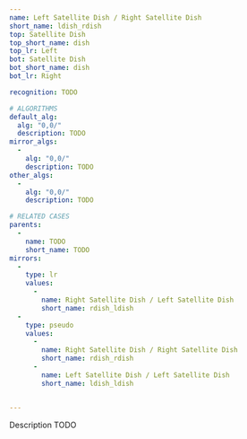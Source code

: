 ```yaml
---
name: Left Satellite Dish / Right Satellite Dish
short_name: ldish_rdish
top: Satellite Dish
top_short_name: dish
top_lr: Left
bot: Satellite Dish
bot_short_name: dish
bot_lr: Right

recognition: TODO

# ALGORITHMS
default_alg:
  alg: "0,0/"
  description: TODO
mirror_algs:
  -
    alg: "0,0/"
    description: TODO
other_algs:
  -
    alg: "0,0/"
    description: TODO

# RELATED CASES
parents:
  -
    name: TODO
    short_name: TODO
mirrors:
  -
    type: lr
    values: 
      -
        name: Right Satellite Dish / Left Satellite Dish
        short_name: rdish_ldish
  -
    type: pseudo
    values: 
      -
        name: Right Satellite Dish / Right Satellite Dish
        short_name: rdish_rdish
      -
        name: Left Satellite Dish / Left Satellite Dish
        short_name: ldish_ldish


---
```


Description TODO

